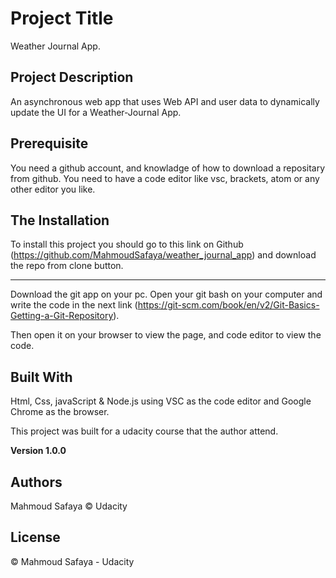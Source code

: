 # Project Title

Weather Journal App.

## Project Description 

An asynchronous web app that uses Web API and user data to dynamically update the UI for a Weather-Journal App.

## Prerequisite

You need a github account, and knowladge of how to download a repositary from github.
You need to have a code editor like vsc, brackets, atom or any other editor you like.

## The Installation

To install this project you should go to this link on Github (https://github.com/MahmoudSafaya/weather_journal_app) and download the repo from clone button.

---

Download the git app on your pc.
Open your git bash on your computer and write the code in the next link (https://git-scm.com/book/en/v2/Git-Basics-Getting-a-Git-Repository).


Then open it on your browser to view the page, and code editor to view the code.

## Built With

Html, Css, javaScript & Node.js
using VSC as the code editor and Google Chrome as the browser.

This project was built for a udacity course that the author attend.

**Version 1.0.0**

## Authors

Mahmoud Safaya
© Udacity

## License

© Mahmoud Safaya - Udacity